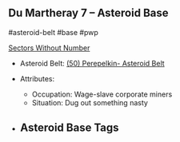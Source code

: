 ## Du Martheray 7 &ndash; Asteroid Base

#asteroid-belt #base #pwp

[Sectors Without Number](https://sectorswithoutnumber.com/sector/bfDcBzTtgpeyLUfwzjio/asteroidBase/e1qnxpD7Ct3dI08uSNos)

- Asteroid Belt: [(50) Perepelkin- Asteroid Belt](../../../Gaming/StarsWithoutNumber/PiratesWithoutPlunder/%2850%29%20Perepelkin-%20Asteroid%20Belt.md)

- Attributes:
   -   Occupation: Wage-slave corporate miners
   -   Situation: Dug out something nasty

- Asteroid Base Tags
	-  

